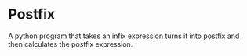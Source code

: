 # Postfix
 
A python program that takes an infix expression turns it into postfix and then calculates the postfix expression.
